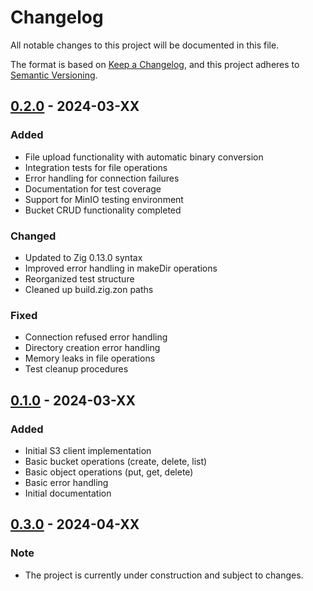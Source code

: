 # Changelog

All notable changes to this project will be documented in this file.

The format is based on [Keep a Changelog](https://keepachangelog.com/en/1.0.0/),
and this project adheres to
[Semantic Versioning](https://semver.org/spec/v2.0.0.html).

## [0.2.0] - 2024-03-XX

### Added

- File upload functionality with automatic binary conversion
- Integration tests for file operations
- Error handling for connection failures
- Documentation for test coverage
- Support for MinIO testing environment
- Bucket CRUD functionality completed

### Changed

- Updated to Zig 0.13.0 syntax
- Improved error handling in makeDir operations
- Reorganized test structure
- Cleaned up build.zig.zon paths

### Fixed

- Connection refused error handling
- Directory creation error handling
- Memory leaks in file operations
- Test cleanup procedures

## [0.1.0] - 2024-03-XX

### Added

- Initial S3 client implementation
- Basic bucket operations (create, delete, list)
- Basic object operations (put, get, delete)
- Basic error handling
- Initial documentation

## [0.3.0] - 2024-04-XX

### Note

- The project is currently under construction and subject to changes.

[0.2.0]: https://github.com/username/zig-s3/compare/v0.1.0...v0.2.0
[0.1.0]: https://github.com/username/zig-s3/releases/tag/v0.1.0
[0.3.0]: https://github.com/username/zig-s3/compare/v0.2.0...v0.3.0
